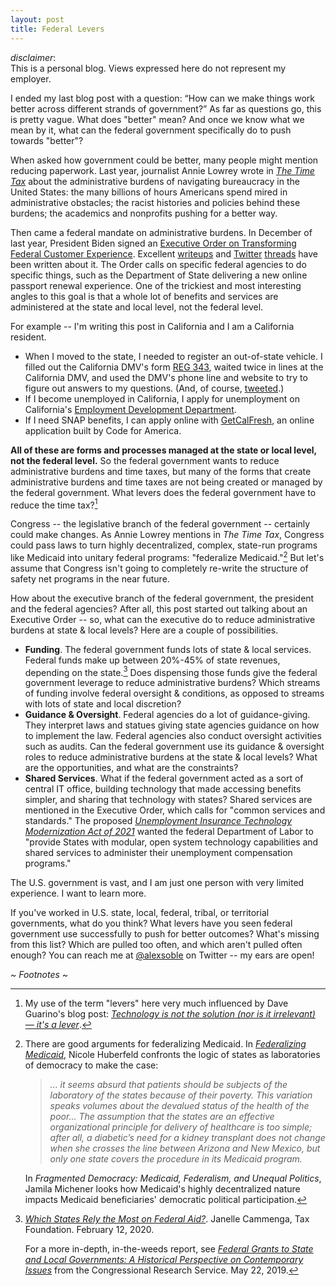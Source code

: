 ```yaml
---
layout: post
title: Federal Levers
---
```


<div class="message">
	<i>disclaimer</i>:
	<br/>
	This is a personal blog. Views expressed here do not represent my employer.
</div>

I ended my last blog post with a question:  “How can we make things work better across different strands of government?” As far as questions go, this is pretty vague. What does "better" mean? And once we know what we mean by it, what can the federal government specifically do to push towards "better"?

When asked how government could be better, many people might mention reducing paperwork. Last year, journalist Annie Lowrey wrote in _[The Time Tax](https://www.theatlantic.com/politics/archive/2021/07/how-government-learned-waste-your-time-tax/619568/)_  about the administrative burdens of navigating bureaucracy in the United States: the many billions of hours Americans spend mired in administrative obstacles; the racist histories and policies behind these burdens; the academics and nonprofits pushing for a better way.

Then came a federal mandate on administrative burdens. In December of last year, President Biden signed an [Executive Order on Transforming Federal Customer Experience](https://www.whitehouse.gov/briefing-room/presidential-actions/2021/12/13/executive-order-on-transforming-federal-customer-experience-and-service-delivery-to-rebuild-trust-in-government/). Excellent [writeups](https://gen.medium.com/not-so-magic-words-why-im-still-excited-about-president-biden-s-new-executive-order-on-customer-4ba868eb5d2c) and [Twitter](https://twitter.com/allafarce/status/1470777322454372359) [threads](https://twitter.com/ae_fernandes/status/1470529467286179848) have been written about it. The Order calls on specific federal agencies to do specific things, such as the Department of State delivering a new online passport renewal experience. One of the trickiest and most interesting angles to this goal is that a whole lot of benefits and services are administered at the state and local level, not the federal level.

For example -- I'm writing this post in California and I am a California resident.

* When I moved to the state, I needed to register an out-of-state vehicle. I filled out the California DMV's form [REG 343](https://www.dmv.ca.gov/portal/file/application-for-title-or-registration-reg-343-pdf/), waited twice in lines at the California DMV, and used the DMV's phone line and website to try to figure out answers to my questions. (And, of course, [tweeted](https://twitter.com/alexsoble/status/1410976026742562824).)
* If I become unemployed in California, I apply for unemployment on California's [Employment Development Department](https://edd.ca.gov/).
* If I need SNAP benefits, I can apply online with [GetCalFresh](https://www.getcalfresh.org/), an online application built by Code for America.

**All of these are forms and processes managed at the state or local level, not the federal level.** So the federal government wants to reduce administrative burdens and time taxes, but many of the forms that create administrative burdens and time taxes are not being created or managed by the federal government. What levers does the federal government have to reduce the time tax?[^1]

Congress -- the legislative branch of the federal government -- certainly could make changes. As Annie Lowrey mentions in _The Time Tax_, Congress could pass laws to turn highly decentralized, complex, state-run programs like Medicaid into unitary federal programs: "federalize Medicaid."[^2] But let's assume that Congress isn't going to completely re-write the structure of safety net programs in the near future.

How about the executive branch of the federal government, the president and the federal agencies? After all, this post started out talking about an Executive Order -- so, what can the executive do to reduce administrative burdens at state & local levels? Here are a couple of possibilities.

* **Funding**. The federal government funds lots of state & local services. Federal funds make up between 20%-45% of state revenues, depending on the state.[^3] Does dispensing those funds give the federal government leverage to reduce administrative burdens? Which streams of funding involve federal oversight & conditions, as opposed to streams with lots of state and local discretion?
* **Guidance & Oversight**. Federal agencies do a lot of guidance-giving. They interpret laws and statues giving state agencies guidance on how to implement the law. Federal agencies also conduct oversight activities such as audits. Can the federal government use its guidance & oversight roles to reduce administrative burdens at the state & local levels? What are the opportunities, and what are the constraints?
* **Shared Services**. What if the federal government acted as a sort of central IT office, building technology that made accessing benefits simpler, and sharing that technology with states? Shared services are mentioned in the Executive Order, which calls for "common services and standards." The proposed _[Unemployment Insurance Technology Modernization Act of 2021](https://www.finance.senate.gov/imo/media/doc/Unemployment%20Insurance%20Technology%20Modernization%20Act%20of%202021%20Bill%20Text.pdf)_ wanted the federal Department of Labor to "provide States with modular, open system technology capabilities and shared services to administer their unemployment compensation programs."

The U.S. government is vast, and I am just one person with very limited experience. I want to learn more.

If you've worked in U.S. state, local, federal, tribal, or territorial governments, what do you think? What levers have you seen federal government use successfully to push for better outcomes? What's missing from this list? Which are pulled too often, and which aren't pulled often enough? You can reach me at <a href="https://twitter.com/alexsoble">@alexsoble</a> on Twitter -- my ears are open!

*~ Footnotes ~*

[^1]:
	My use of the term "levers" here very much influenced by Dave Guarino's blog post: _[Technology is not the solution (nor is it irrelevant) — it's a lever](https://daguar.github.io/2019/08/06/technology-is-not-the-solution-nor-is-it-irrelevant-its-a-lever/)_.

[^2]:
	There are good arguments for federalizing Medicaid. In _[Federalizing Medicaid](https://uknowledge.uky.edu/law_facpub/111/)_, Nicole Huberfeld confronts the logic of states as laboratories of democracy to make the case:

	> _... it seems absurd that patients should be subjects of the laboratory of the states because of their poverty. This variation speaks volumes about the devalued status of the health of the poor...
	The assumption that the states are an effective organizational principle for delivery of healthcare is too simple; after all, a diabetic’s need for a kidney transplant does not change when she crosses the line between Arizona and New Mexico, but only one state covers the procedure in its Medicaid program._

	In _Fragmented Democracy: Medicaid, Federalism, and Unequal Politics_, Jamila Michener looks how Medicaid's highly decentralized nature impacts Medicaid beneficiaries' democratic political participation.

[^3]:
	_[Which States Rely the Most on Federal Aid?](https://taxfoundation.org/state-federal-aid-reliance-2020/)_. Janelle Cammenga, Tax Foundation. February 12, 2020.

	For a more in-depth, in-the-weeds report, see _[Federal Grants to State and Local Governments: A Historical Perspective on Contemporary Issues](https://sgp.fas.org/crs/misc/R40638.pdf)_ from the Congressional Research Service. May 22, 2019.
